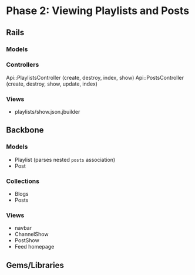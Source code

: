# Phase 2: Viewing Playlists and Posts

## Rails
### Models

### Controllers
Api::PlaylistsController (create, destroy, index, show)
Api::PostsController (create, destroy, show, update, index)

### Views
* playlists/show.json.jbuilder

## Backbone
### Models
* Playlist (parses nested `posts` association)
* Post

### Collections
* Blogs
* Posts

### Views
* navbar
* ChannelShow
* PostShow
* Feed homepage


## Gems/Libraries
